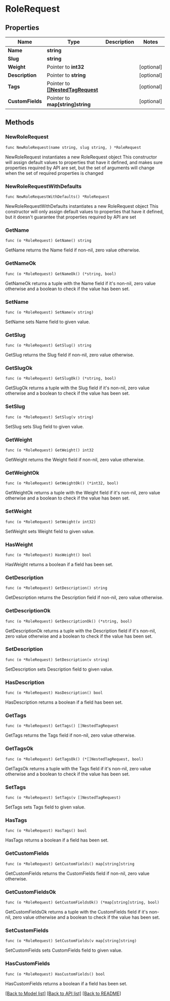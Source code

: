 # RoleRequest

## Properties

Name | Type | Description | Notes
------------ | ------------- | ------------- | -------------
**Name** | **string** |  | 
**Slug** | **string** |  | 
**Weight** | Pointer to **int32** |  | [optional] 
**Description** | Pointer to **string** |  | [optional] 
**Tags** | Pointer to [**[]NestedTagRequest**](NestedTagRequest.md) |  | [optional] 
**CustomFields** | Pointer to **map[string]string** |  | [optional] 

## Methods

### NewRoleRequest

`func NewRoleRequest(name string, slug string, ) *RoleRequest`

NewRoleRequest instantiates a new RoleRequest object
This constructor will assign default values to properties that have it defined,
and makes sure properties required by API are set, but the set of arguments
will change when the set of required properties is changed

### NewRoleRequestWithDefaults

`func NewRoleRequestWithDefaults() *RoleRequest`

NewRoleRequestWithDefaults instantiates a new RoleRequest object
This constructor will only assign default values to properties that have it defined,
but it doesn't guarantee that properties required by API are set

### GetName

`func (o *RoleRequest) GetName() string`

GetName returns the Name field if non-nil, zero value otherwise.

### GetNameOk

`func (o *RoleRequest) GetNameOk() (*string, bool)`

GetNameOk returns a tuple with the Name field if it's non-nil, zero value otherwise
and a boolean to check if the value has been set.

### SetName

`func (o *RoleRequest) SetName(v string)`

SetName sets Name field to given value.


### GetSlug

`func (o *RoleRequest) GetSlug() string`

GetSlug returns the Slug field if non-nil, zero value otherwise.

### GetSlugOk

`func (o *RoleRequest) GetSlugOk() (*string, bool)`

GetSlugOk returns a tuple with the Slug field if it's non-nil, zero value otherwise
and a boolean to check if the value has been set.

### SetSlug

`func (o *RoleRequest) SetSlug(v string)`

SetSlug sets Slug field to given value.


### GetWeight

`func (o *RoleRequest) GetWeight() int32`

GetWeight returns the Weight field if non-nil, zero value otherwise.

### GetWeightOk

`func (o *RoleRequest) GetWeightOk() (*int32, bool)`

GetWeightOk returns a tuple with the Weight field if it's non-nil, zero value otherwise
and a boolean to check if the value has been set.

### SetWeight

`func (o *RoleRequest) SetWeight(v int32)`

SetWeight sets Weight field to given value.

### HasWeight

`func (o *RoleRequest) HasWeight() bool`

HasWeight returns a boolean if a field has been set.

### GetDescription

`func (o *RoleRequest) GetDescription() string`

GetDescription returns the Description field if non-nil, zero value otherwise.

### GetDescriptionOk

`func (o *RoleRequest) GetDescriptionOk() (*string, bool)`

GetDescriptionOk returns a tuple with the Description field if it's non-nil, zero value otherwise
and a boolean to check if the value has been set.

### SetDescription

`func (o *RoleRequest) SetDescription(v string)`

SetDescription sets Description field to given value.

### HasDescription

`func (o *RoleRequest) HasDescription() bool`

HasDescription returns a boolean if a field has been set.

### GetTags

`func (o *RoleRequest) GetTags() []NestedTagRequest`

GetTags returns the Tags field if non-nil, zero value otherwise.

### GetTagsOk

`func (o *RoleRequest) GetTagsOk() (*[]NestedTagRequest, bool)`

GetTagsOk returns a tuple with the Tags field if it's non-nil, zero value otherwise
and a boolean to check if the value has been set.

### SetTags

`func (o *RoleRequest) SetTags(v []NestedTagRequest)`

SetTags sets Tags field to given value.

### HasTags

`func (o *RoleRequest) HasTags() bool`

HasTags returns a boolean if a field has been set.

### GetCustomFields

`func (o *RoleRequest) GetCustomFields() map[string]string`

GetCustomFields returns the CustomFields field if non-nil, zero value otherwise.

### GetCustomFieldsOk

`func (o *RoleRequest) GetCustomFieldsOk() (*map[string]string, bool)`

GetCustomFieldsOk returns a tuple with the CustomFields field if it's non-nil, zero value otherwise
and a boolean to check if the value has been set.

### SetCustomFields

`func (o *RoleRequest) SetCustomFields(v map[string]string)`

SetCustomFields sets CustomFields field to given value.

### HasCustomFields

`func (o *RoleRequest) HasCustomFields() bool`

HasCustomFields returns a boolean if a field has been set.


[[Back to Model list]](../README.md#documentation-for-models) [[Back to API list]](../README.md#documentation-for-api-endpoints) [[Back to README]](../README.md)


